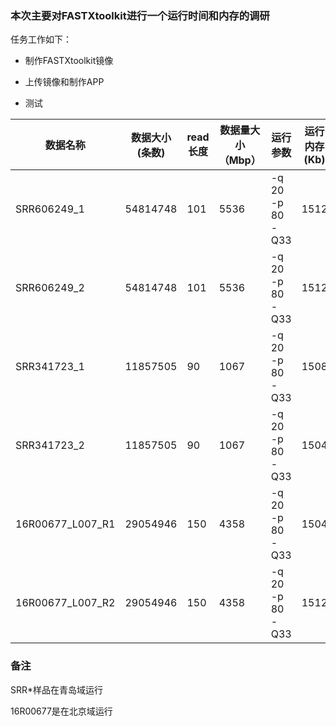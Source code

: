 ### 本次主要对FASTXtoolkit进行一个运行时间和内存的调研
任务工作如下：

- 制作FASTXtoolkit镜像

- 上传镜像和制作APP

- 测试

|数据名称|数据大小(条数)|read长度|数据量大小（Mbp）|运行参数|运行内存(Kb)|运行时间(mm:ss)|过滤结果(low_quality:dup_rate)|任务id| 
|---|---|---|---|---|----|---|---|---|
|SRR606249_1|54814748|101|5536|-q 20 -p 80 -Q33|1512|30:59.75|1988100(3%):22.76|57ec99a9c3febe0001b3ec9b| 
|SRR606249_2|54814748|101|5536|-q 20 -p 80 -Q33|1512|32:09.01|1897039(3%):18.47|57ebe51bc3febe0001b3de51|
|SRR341723_1|11857505|90|1067|-q 20 -p 80 -Q33|1508|5:34.11|1779687(15%):9.22|57ec99c8c3febe0001b3ec9d|
|SRR341723_2|11857505|90|1067|-q 20 -p 80 -Q33|1504|5:47.09|1561803(13%):9.12|57ec762bc3febe0001b3e155|
|16R00677_L007_R1|29054946|150|4358|-q 20 -p 80 -Q33|1504|26:20.04|814438(2%):14.22|57eddd03534680000151c6d1|
|16R00677_L007_R2|29054946|150|4358|-q 20 -p 80 -Q33|1512|29:22.35|2164285(7%):11.87|57edde33534680000151c6d3|
 
### 备注
SRR\*样品在青岛域运行

16R00677是在北京域运行
